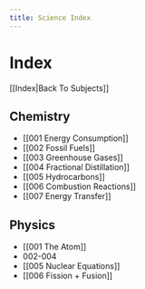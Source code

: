 ```yaml
---
title: Science Index
---
```


# Index
[[Index|Back To Subjects]]

## Chemistry

- [[001 Energy Consumption]]
- [[002 Fossil Fuels]]
- [[003 Greenhouse Gases]]
- [[004 Fractional Distillation]]
- [[005 Hydrocarbons]]
- [[006 Combustion Reactions]]
- [[007 Energy Transfer]]


## Physics
- [[001 The Atom]]
- 002-004 
- [[005 Nuclear Equations]]
- [[006 Fission + Fusion]]




